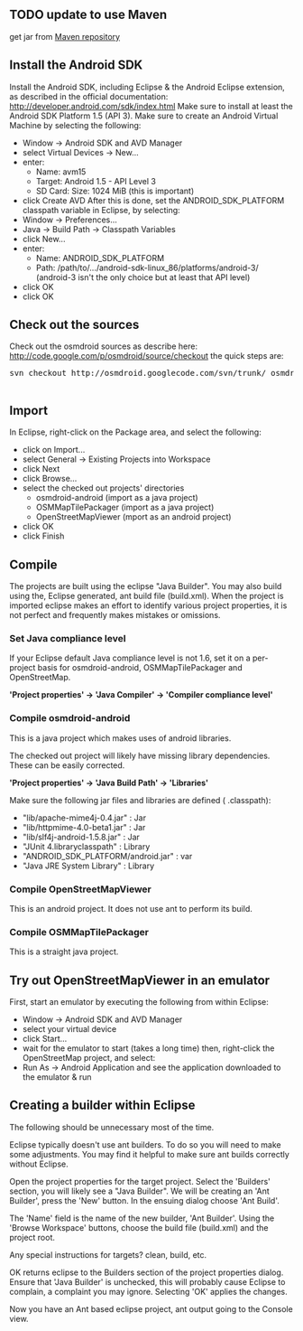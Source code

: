 **TODO update to use Maven**
-
get jar from [Maven repository](https://oss.sonatype.org/content/groups/public/org/osmdroid/)


## Install the Android SDK ##
Install the Android SDK, including Eclipse & the Android Eclipse
extension, as described in the official documentation:
http://developer.android.com/sdk/index.html
Make sure to install at least the Android SDK Platform 1.5 (API 3).
Make sure to create an Android Virtual Machine by selecting the following:
  * Window -> Android SDK and AVD Manager
  * select Virtual Devices -> New...
  * enter:
    * Name: avm15
    * Target: Android 1.5 - API Level 3
    * SD Card: Size: 1024 MiB (this is important)
  * click Create AVD
After this is done, set the ANDROID\_SDK\_PLATFORM classpath variable in
Eclipse, by selecting:
  * Window -> Preferences...
  * Java -> Build Path -> Classpath Variables
  * click New...
  * enter:
    * Name: ANDROID\_SDK\_PLATFORM
    * Path: /path/to/.../android-sdk-linux\_86/platforms/android-3/ (android-3 isn't the only choice but at least that API level)
  * click OK
  * click OK
## Check out the sources ##
Check out the osmdroid sources as describe here:
http://code.google.com/p/osmdroid/source/checkout
the quick steps are:
<pre>
svn checkout http://osmdroid.googlecode.com/svn/trunk/ osmdroid-read-only<br>
</pre>
## Import ##
In Eclipse, right-click on the Package area, and select the following:
  * click on Import...
  * select General -> Existing Projects into Workspace
  * click Next
  * click Browse...
  * select the checked out projects' directories
    * osmdroid-android (import as a java project)
    * OSMMapTilePackager (import as a java project)
    * OpenStreetMapViewer (mport as an android project)
  * click OK
  * click Finish

## Compile ##
The projects are built using the eclipse "Java Builder".
You may also build using the, Eclipse generated, ant build file (build.xml).
When the project is imported eclipse makes an effort to identify various project properties, it is not perfect and frequently makes mistakes or omissions.

### Set Java compliance level ###
If your Eclipse default Java compliance level is not 1.6, set it on a
per-project basis for osmdroid-android, OSMMapTilePackager and OpenStreetMap.

**'Project properties' -> 'Java Compiler' -> 'Compiler compliance level'**

### Compile osmdroid-android ###
This is a java project which makes uses of android libraries.

The checked out project will likely have missing library dependencies.
These can be easily corrected.

**'Project properties' -> 'Java Build Path' -> 'Libraries'**

Make sure the following jar files and libraries are defined ( .classpath):
  * "lib/apache-mime4j-0.4.jar" : Jar
  * "lib/httpmime-4.0-beta1.jar" : Jar
  * "lib/slf4j-android-1.5.8.jar" : Jar
  * "JUnit 4.libraryclasspath" : Library
  * "ANDROID\_SDK\_PLATFORM/android.jar" : var
  * "Java JRE System Library" : Library


### Compile OpenStreetMapViewer ###
This is an android project.
It does not use ant to perform its build.

### Compile OSMMapTilePackager ###
This is a straight java project.

## Try out OpenStreetMapViewer in an emulator ##
First, start an emulator by executing the following from within Eclipse:
  * Window -> Android SDK and AVD Manager
  * select your virtual device
  * click Start...
  * wait for the emulator to start (takes a long time)
then, right-click the OpenStreetMap project, and select:
  * Run As -> Android Application
and see the application downloaded to the emulator & run


## Creating a builder within Eclipse ##
The following should be unnecessary most of the time.

Eclipse typically doesn't use ant builders.
To do so you will need to make some adjustments.
You may find it helpful to make sure ant builds correctly without Eclipse.

Open the project properties for the target project.
Select the 'Builders' section, you will likely see a "Java Builder".
We will be creating an 'Ant Builder', press the 'New' button.
In the ensuing dialog choose 'Ant Build'.

The 'Name' field is the name of the new builder, 'Ant Builder'.
Using the 'Browse Workspace' buttons, choose the build file (build.xml) and the project root.

Any special instructions for targets? clean, build, etc.

OK returns eclipse to the Builders section of the project properties dialog.
Ensure that 'Java Builder' is unchecked, this will probably cause Eclipse to complain, a complaint you may ignore.
Selecting 'OK' applies the changes.

Now you have an Ant based eclipse project, ant output going to the Console view.